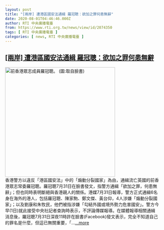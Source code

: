 ```yaml
---
layout: post
title: "[兩岸] 遭港區國安法通緝 羅冠聰：欲加之罪何患無辭"
date: 2020-08-01T04:46:46.000Z
author: RTI 中央廣播電臺
from: https://www.rti.org.tw/news/view/id/2074350
tags: [ RTI 中央廣播電臺 ]
categories: [ news, RTI 中央廣播電臺 ]
---
```

<!--1596257206000-->
[[兩岸] 遭港區國安法通緝 羅冠聰：欲加之罪何患無辭](https://www.rti.org.tw/news/view/id/2074350)
------

<div>
<img src="https://static.rti.org.tw/assets/thumbnails/2020/07/09/e0587734a6b41fb179dee10f2871b7eb.jpg" width="360" alt="前香港眾志成員羅冠聰。 (圖:取自臉書)" title="前香港眾志成員羅冠聰。 (圖:取自臉書)"><br>香港警方以違反「港區國安法」中的「煽動分裂國家」為由，通緝流亡英國的前香港眾志常委羅冠聰。羅冠聰7月31日在臉書發文，指警方通緝「欲加之罪，何患無辭」；但也同時表明斷絕與香港親人的關係。港媒7月31日報導，警方正式通緝6名身在海外的港人，包括羅冠聰、陳家駒、鄭文傑、黃台仰，4人涉嫌「煽動分裂國家」；以及劉康和朱牧民，他們被指涉嫌「勾結外國或境外勢力危害國安」。警方今早(1日)就此接受中央社記者查詢時表示，不評論傳媒報導。在媒體報導相關通緝消息後，羅冠聰7月31日深夜11時許在臉書(Facebook)發文表示，完全不知道自己的罪名是什麼，但這已無關重要，「...<a target="_blank" href="https://www.rti.org.tw/news/view/id/2074350">...more</a>
</div>
